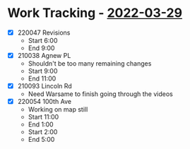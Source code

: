 # Work Tracking - [2022-03-29](2022-03-29.md)
- [x]  220047 Revisions
	- Start 6:00
	- End 9:00
- [x] 210038 Agnew PL
	- Shouldn't be too many remaining changes
	- Start 9:00
	- End 11:00
- [x] 210093 Lincoln Rd
	- Need Warsame to finish going through the videos
- [x] 220054 100th Ave
	- Working on map still
	- Start 11:00
	- End 1:00
	- Start 2:00
	- End 5:00